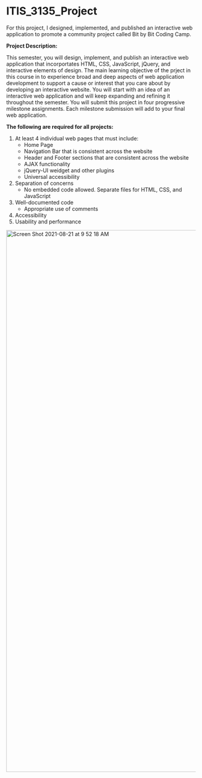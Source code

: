 # ITIS_3135_Project
For this project, I designed, implemented, and published an interactive web application to promote a community project called Bit by Bit Coding Camp.

**Project Description:**

This semester, you will design, implement, and publish an interactive web application that incorportates HTML, CSS, JavaScript, jQuery, and interactive elements of design. The main learning objective of the prject in this course in to experience broad and deep aspects of web application development to support a cause or interest that you care about by developing an interactive website. You will start with an idea of an interactive web application and will keep expanding and refining it throughout the semester. You will submit this project in four progressive milestone assignments. Each milestone submission will add to your final web application.

**The following are required for all projects:** 
1. At least 4 individual web pages that must include: 
   - Home Page 
   - Navigation Bar that is consistent across the website 
   - Header and Footer sections that are consistent across the website 
   - AJAX functionality 
   - jQuery-UI weidget and other plugins 
   - Universal accessibility 
2. Separation of concerns 
   - No embedded code allowed. Separate files for HTML, CSS, and JavaScript
3. Well-documented code
   - Appropriate use of comments
4. Accessibility
5. Usability and performance

<img width="1440" alt="Screen Shot 2021-08-21 at 9 52 18 AM" src="https://user-images.githubusercontent.com/77994465/130323929-677c1598-8d97-4471-8be3-90cb9a64fa0d.png">
